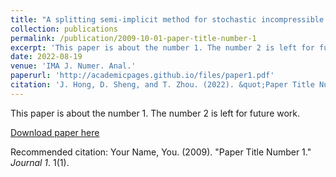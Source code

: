 ```yaml
---
title: "A splitting semi-implicit method for stochastic incompressible Euler equations on T^2"
collection: publications
permalink: /publication/2009-10-01-paper-title-number-1
excerpt: 'This paper is about the number 1. The number 2 is left for future work.'
date: 2022-08-19
venue: 'IMA J. Numer. Anal.'
paperurl: 'http://academicpages.github.io/files/paper1.pdf'
citation: 'J. Hong, D. Sheng, and T. Zhou. (2022). &quot;Paper Title Number 1.&quot; <i>Journal 1</i>. 1(1).'
---
```

This paper is about the number 1. The number 2 is left for future work.

[Download paper here](http://academicpages.github.io/files/paper1.pdf)

Recommended citation: Your Name, You. (2009). "Paper Title Number 1." <i>Journal 1</i>. 1(1).
